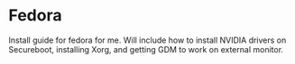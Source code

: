 # Fedora
Install guide for fedora for me. Will include how to install NVIDIA drivers on Secureboot, installing Xorg, and getting GDM to work on external monitor. 
